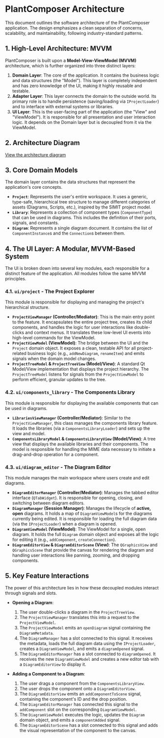 # PlantComposer Architecture

This document outlines the software architecture of the PlantComposer application. The design emphasizes a clean separation of concerns, scalability, and maintainability, following industry-standard patterns.

## 1. High-Level Architecture: MVVM

PlantComposer is built upon a **Model-View-ViewModel (MVVM)** architecture, which is further organized into three distinct layers:

1.  **Domain Layer**: The core of the application. It contains the business logic and data structures (the "Model"). This layer is completely independent and has zero knowledge of the UI, making it highly reusable and testable.
2.  **Adapter Layer**: This layer connects the domain to the outside world. Its primary role is to handle persistence (saving/loading via `IProjectLoader`) and to interface with external systems or libraries.
3.  **UI Layer**: This is the user-facing part of the application (the "View" and "ViewModel"). It is responsible for all presentation and user interaction logic. It depends on the Domain layer but is decoupled from it via the ViewModel.

## 2. Architecture Diagram

[View the architecture diagram](./ARCHITECTURE_DIAGRAM.md)

## 3. Core Domain Models

The domain layer contains the data structures that represent the application's core concepts.

-   **`Project`**: Represents the user's entire workspace. It uses a generic, type-safe, hierarchical tree structure to manage different categories of assets (Diagrams, Scripts, etc.), inspired by the SIMIT project model.
-   **`Library`**: Represents a collection of component types (`ComponentType`) that can be used in diagrams. This includes the definition of their ports, signals, and constants.
-   **`Diagram`**: Represents a single diagram document. It contains the list of `ComponentInstance`s and the `Connection`s between them.

## 4. The UI Layer: A Modular, MVVM-Based System

The UI is broken down into several key modules, each responsible for a distinct feature of the application. All modules follow the same MVVM principles.

### 4.1. `ui/project` - The Project Explorer

This module is responsible for displaying and managing the project's hierarchical structure.

-   **`ProjectViewManager` (Controller/Mediator)**: This is the main entry point to the feature. It encapsulates the entire project tree, creates its child components, and handles the logic for user interactions like double-clicks and context menus. It translates these low-level UI events into high-level commands for the ViewModel.
-   **`ProjectViewModel` (ViewModel)**: The bridge between the UI and the `Project` domain object. It exposes a clean, testable API for all project-related business logic (e.g., `addNewDiagram`, `renameItem`) and emits signals when the domain model changes.
-   **`ProjectTreeModel` & `ProjectTreeView` (Model/View)**: A standard Qt Model/View implementation that displays the project hierarchy. The `ProjectTreeModel` listens for signals from the `ProjectViewModel` to perform efficient, granular updates to the tree.

### 4.2. `ui/components_library` - The Components Library

This module is responsible for displaying the available components that can be used in diagrams.

-   **`LibrariesViewManager` (Controller/Mediator)**: Similar to the `ProjectViewManager`, this class manages the components library feature. It loads the libraries (via a `ComponentsLibraryLoader`) and sets up the view and model.
-   **`ComponentsLibraryModel` & `ComponentsLibraryView` (Model/View)**: A tree view that displays the available libraries and their components. The model is responsible for handling the MIME data necessary to initiate a drag-and-drop operation for a component.

### 4.3. `ui/diagram_editor` - The Diagram Editor

This module manages the main workspace where users create and edit diagrams.

-   **`DiagramEditorManager` (Controller/Mediator)**: Manages the tabbed editor interface (`QTabWidget`). It is responsible for opening, closing, and switching between diagram editors.
-   **`DiagramManager` (Session Manager)**: Manages the lifecycle of **active, open** diagrams. It holds a map of `DiagramViewModel`s for the diagrams currently being edited. It is responsible for loading the full diagram data (via the `IProjectLoader`) when a diagram is opened.
-   **`DiagramViewModel` (ViewModel)**: The ViewModel for a single, open diagram. It holds the full `Diagram` domain object and exposes all the logic for editing it (e.g., `addComponent`, `createConnection`).
-   **`DiagramEditorView` & `DiagramEditorScene` (View)**: The `QGraphicsView` and `QGraphicsScene` that provide the canvas for rendering the diagram and handling user interactions like panning, zooming, and dropping components.

## 5. Key Feature Interactions

The power of this architecture lies in how these decoupled modules interact through signals and slots.

-   **Opening a Diagram**:
    1.  The user double-clicks a diagram in the `ProjectTreeView`.
    2.  The `ProjectViewManager` translates this into a request to the `ProjectViewModel`.
    3.  The `ProjectViewModel` emits an `openDiagram` signal containing the `DiagramMetadata`.
    4.  The `DiagramManager` has a slot connected to this signal. It receives the metadata, loads the full diagram data using the `IProjectLoader`, creates a `DiagramViewModel`, and emits a `diagramOpened` signal.
    5.  The `DiagramEditorManager` has a slot connected to `diagramOpened`. It receives the new `DiagramViewModel` and creates a new editor tab with a `DiagramEditorView` to display it.

-   **Adding a Component to a Diagram**:
    1.  The user drags a component from the `ComponentsLibraryView`.
    2.  The user drops the component onto a `DiagramEditorView`.
    3.  The `DiagramEditorView` emits an `addComponentToScene` signal, containing the component's ID and the drop position.
    4.  The `DiagramEditorManager` has connected this signal to the `addComponent` slot on the corresponding `DiagramViewModel`.
    5.  The `DiagramViewModel` executes the logic, updates the `Diagram` domain object, and emits a `componentAdded` signal.
    6.  The `DiagramEditorScene` has a slot connected to this signal and adds the visual representation of the component to the canvas.
